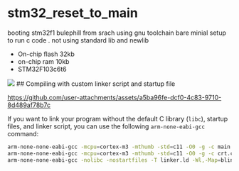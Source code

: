 # stm32_reset_to_main
booting stm32f1 bulephill from srach using gnu toolchain 
bare minial setup to   run c code . not using standard lib and newlib
 * On-chip flash 32kb
 * on-chip ram 10kb
 * STM32F103c6t6

<img src="/STM32F103-Bule-Pill-1536x1000.jpg">
## Compiling with custom linker script and startup file


https://github.com/user-attachments/assets/a5ba96fe-dcf0-4c83-9710-8d489af78b7c


If you want to link your program without the default C library (`libc`), startup files, and linker script, you can use the following `arm-none-eabi-gcc` command:

```bash
arm-none-none-eabi-gcc -mcpu=cortex-m3 -mthumb -std=c11 -O0 -g -c main.c -o main.o
arm-none-none-eabi-gcc -mcpu=cortex-m3 -mthumb -std=c11 -O0 -g -c crt.c -o crt.o
arm-none-none-eabi-gcc -nolibc -nostartfiles -T linker.ld -Wl,-Map=blink.elf main.o crt.o -o blink.elf
```














